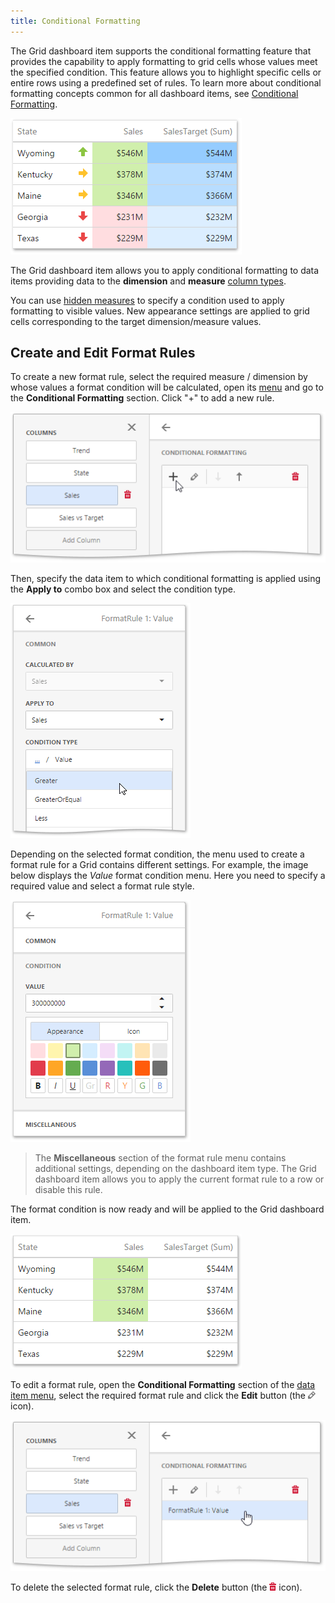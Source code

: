 ```yaml
---
title: Conditional Formatting
---
```

The Grid dashboard item supports the conditional formatting feature that provides the capability to apply formatting to grid cells whose values meet the specified condition. This feature allows you to highlight specific cells or entire rows using a predefined set of rules. To learn more about conditional formatting concepts common for all dashboard items, see [Conditional Formatting](../../../../../dashboard-for-web/articles/web-dashboard-designer-mode/appearance-customization/conditional-formatting.md).

![wdd-grid-conditional-formatting](../../../../images/Img125791.png)

The Grid dashboard item allows you to apply conditional formatting to data items providing data to the **dimension** and **measure** [column types](../../../../../dashboard-for-web/articles/web-dashboard-designer-mode/designing-dashboard-items/grid/columns.md).

You can use [hidden measures](../../../../../dashboard-for-web/articles/web-dashboard-designer-mode/binding-dashboard-items-to-data/hidden-data-items.md) to specify a condition used to apply formatting to visible values. New appearance settings are applied to grid cells corresponding to the target dimension/measure values.

## Create and Edit Format Rules
To create a new format rule, select the required measure / dimension by whose values a format condition will be calculated, open its [menu](../../../../../dashboard-for-web/articles/web-dashboard-designer-mode/ui-elements/data-item-menu.md) and go to the **Conditional Formatting** section. Click "+" to add a new rule.

![wdd-grid-cf-add-rule](../../../../images/Img126022.png)

 

Then, specify the data item to which conditional formatting is applied using the **Apply to** combo box and select the condition type.

![wdd-grid-cf-select-rule-type](../../../../images/Img126024.png)

 

Depending on the selected format condition, the menu used to create a format rule for a Grid contains different settings. For example, the image below displays the _Value_ format condition menu. Here you need to specify a required value and select a format rule style.

![wdd-grid-cf-value-menu](../../../../images/Img126023.png)

> The **Miscellaneous** section of the format rule menu contains additional settings, depending on the dashboard item type. The Grid dashboard item allows you to apply the current format rule to a row or disable this rule.

 

The format condition is now ready and will be applied to the Grid dashboard item.

![wdd-grid-conditional-formatting-result](../../../../images/Img126049.png)

To edit a format rule, open the **Conditional Formatting** section of the [data item menu](../../../../../dashboard-for-web/articles/web-dashboard-designer-mode/ui-elements/data-item-menu.md), select the required format rule and click the **Edit** button (the ![wdd-icon-edit-collection-value-item](../../../../images/Img126050.png) icon).

![wdd-grid-cf-edit-rule](../../../../images/Img126025.png)

To delete the selected format rule, click the **Delete** button (the ![wdd-icon-delete-big](../../../../images/Img126104.png) icon).